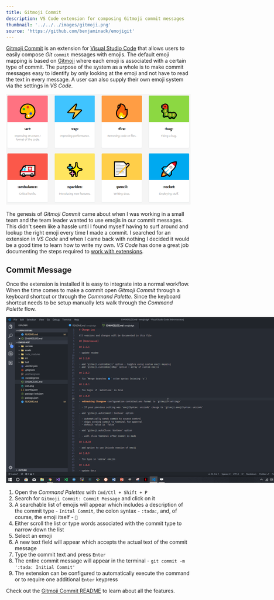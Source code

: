 ```yaml
---
title: Gitmoji Commit
description: VS Code extension for composing Gitmoji commit messages
thumbnail: '../../../images/gitmoji.png'
source: 'https://github.com/benjaminadk/emojigit'
---
```


[Gitmoji Commit](https://marketplace.visualstudio.com/items?itemName=benjaminadk.emojis4git) is an extension for [Visual Studio Code](https://code.visualstudio.com) that allows users to easily compose _Git_ `commit` messages with emojis. The default emoji mapping is based on [Gitmoji](https://gitmoji.carloscuesta.me/) where each emoji is associated with a certain type of commit. The purpose of the system as a whole is to make commit messages easy to identify by only looking at the emoji and not have to read the text in every message. A user can also supply their own emoji system via the settings in _VS Code_.

<img src='emojis.png'>

The genesis of _Gitmoji Commit_ came about when I was working in a small team and the team leader wanted to use emojis in our commit messages. This didn't seem like a hassle until I found myself having to surf around and lookup the right emoji every time I made a commit. I searched for an extension in _VS Code_ and when I came back with nothing I decided it would be a good time to learn how to write my own. _VS Code_ has done a great job documenting the steps required to [work with extensions](https://code.visualstudio.com/api/get-started/your-first-extension).

## Commit Message

Once the extension is installed it is easy to integrate into a normal workflow. When the time comes to make a commit open _Gitmoji Commit_ through a keyboard shortcut or through the _Command Palette_. Since the keyboard shortcut needs to be setup manually lets walk through the _Command Palette_ flow.

<div class='center'>
<img src='commit.gif' style='max-width: 800px;'>
</div>

1. Open the _Command Palettes_ with `Cmd/Ctl + Shift + P`
2. Search for `Gitmoji Commit: Commit Message` and click on it
3. A searchable list of emojis will appear which includes a description of the commit type - `Inital Commit`, the colon syntax - `:tada:`, and, of course, the emoji itself - `🎉`
4. Either scroll the list or type words associated with the commit type to narrow down the list
5. Select an emoji
6. A new text field will appear which accepts the actual text of the commit message
7. Type the commit text and press `Enter`
8. The entire commit message will appear in the terminal - `git commit -m ':tada: Initial Commit'`
9. The extension can be configured to automatically execute the command or to require one additional `Enter` keypress

Check out the [Gitmoji Commit README](https://github.com/benjaminadk/emojigit) to learn about all the features.
